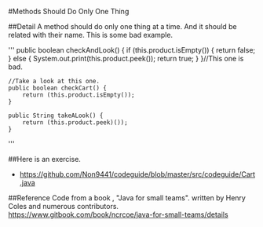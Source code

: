 #Methods Should Do Only One Thing

##Detail
A method should do only one thing at a time. And it should be related with their name.
This is some bad example. 

'''
               public boolean checkAndLook() {
		if (this.product.isEmpty()) {
			return false;
		} 
		else {
			System.out.print(this.product.peek());
			return true;
		}
	}//This one is bad.

	//Take a look at this one.
	public boolean checkCart() {
		return (this.product.isEmpty());
	}

	public String takeALook() {
		return (this.product.peek)());
	}
'''


##Here is an exercise.
- https://github.com/Non9441/codeguide/blob/master/src/codeguide/Cart.java

##Reference
Code from a book , "Java for small teams".
written by Henry Coles and numerous contributors.
https://www.gitbook.com/book/ncrcoe/java-for-small-teams/details